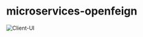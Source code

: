 # microservices-openfeign

![Client-UI](https://github.com/kBenalla/microservices-openfeign/assets/148463259/c0ae7dcf-d708-4a1c-a253-2f22e1988d72)
